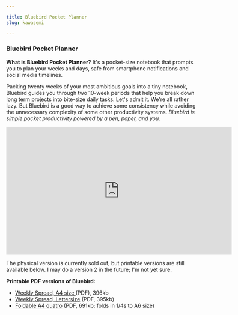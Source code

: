 ```yaml
---

title: Bluebird Pocket Planner
slug: kawasemi

---
```



### Bluebird Pocket Planner


**What is Bluebird Pocket Planner?** It's a pocket-size notebook that prompts you to plan your weeks and days, safe from smartphone notifications and social media timelines. 

Packing twenty weeks of your most ambitious goals into a tiny notebook, Bluebird guides you through two 10-week periods that help you break down long term projects into bite-size daily tasks. Let's admit it. We're all rather lazy. But Bluebird is a good way to achieve some consistency while avoiding the unnecessary complexity of some other productivity systems. *Bluebird is simple pocket productivity powered by a pen, paper, and you.*

<div class="flex-video widescreen vimeo">
<iframe src="https://player.vimeo.com/video/252014662" width="600" height="340" frameborder="0" webkitallowfullscreen mozallowfullscreen allowfullscreen></iframe>
</div>

The physical version is currently sold out, but printable versions are still available below. I may do a version 2 in the future; I'm not yet sure.

**Printable PDF versions of Bluebird:**

<ul>
  <li><a href="/static/assets/bluebird_a4.pdf">Weekly Spread, A4 size </a> (PDF), 396kb</li>  
  <li><a href="/static/assets/bluebird_lettersize.pdf">Weekly Spread, Lettersize</a> (PDF, 395kb)</li> 
  <li><a href="assets/a4-print-on-2pg-double-sided.pdf">Foldable A4 quatro</a> (PDF, 691kb; folds in 1/4s to A6 size)</li>   
</ul>




<!--
<div class="powr-stripe-button" id="33937b64_1577068584"></div><script src="https://www.powr.io/powr.js?platform=embed"></script> -->